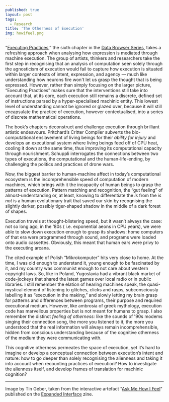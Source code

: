 ```yaml
---
published: true
layout: post
tags:
  - Research
title: 'The Otherness of Execution'
img: howifeel.png
---
```


"[Executing Practices](http://data-browser.net/db06.html),” the sixth chapter in the [Data Browser Series](http://data-browser.net/about.html), takes a refreshing approach when analysing how expression is mediated through machine execution. The group of artists, thinkers and researchers take the first step in recognising that an analysis of computation seen solely through the agnosticism of execution would fail to capture how execution is situated within larger contexts of intent, expression, and agency — much like understanding how neurons fire won't let us grasp the thought that is being expressed. However, rather than simply focusing on the larger picture, “Executing Practices” makes sure that the interventions still take into account that, at its core, each execution still remains a discrete, defined set of instructions parsed by a hyper-specialised machinic entity. This lowest level of understanding cannot be ignored or glazed over, because it will still encapsulate the practice of execution, however contextualised, into a series of discrete mathematical operations.

The book’s chapters deconstruct and challenge execution through brilliant artistic endeavours. Pritchard’s Critter Compiler subverts the bio-computational enslavement of living beings for their *ability for injury* and develops an executional system where living beings feed off of CPU heat, cooling it down at the same time, thus improving its computational capacity through nourishment. Schuppli interrogates the connections between two types of executions, the computational and the human-life-ending, by challenging the politics and practices of drone wars.

Now, the biggest barrier to human-machine affect in today’s computational ecosystem is the incomprehensible speed of computation of modern machines, which brings with it the incapacity of human beings to grasp the patterns of execution. Pattern matching and recognition, the “gut feeling” of almost-understanding or, at least, knowing to differentiate the *is* from the *is not* is a human evolutionary trait that saved our skin by recognising the slightly darker, possibly tiger-shaped shadow in the middle of a dark forest of shapes.

Execution travels at thought-blistering speed, but it wasn’t always the case: not so long ago, in the ‘80s ( i.e. exponential aeons in CPU years), we were able to slow down execution enough to grasp its shadows: home computers of that era were programmed through sound, and programs were loaded onto audio cassettes. Obviously, this meant that human ears were privy to the executing arcana.

The cited example of Polish “Mikrokomputer” hits very close to home. At the time, I was old enough to understand it, young enough to be fascinated by it, and my country was communist enough to not care about western copyright laws. So, like in Poland, Yugoslavia had a vibrant black market of code-jockeys that shared the latest games over local radio or in public libraries. I still remember the elation of hearing machines speak, the quasi-mystical element of listening to glitches, clicks and rasps, subconsciously labelling it as “execution in the making,” and slowly letting my brain grasp for patterns and differences between programs, their purpose and required executional medium. However, like ambrosia of greek mythology, execution code has marvellous properties but is not meant for humans to grasp. I also remember the distinct *feeling of otherness:* like the sounds of '90s modems singing their connection song, the more you listened to it, the more you understood that the real information will always remain incomprehensible, hidden from conscious understanding because of the cognitive otherness of the medium they were communicating with.

This cognitive otherness permeates the space of execution, yet it’s hard to imagine or develop a conceptual connection between execution’s intent and nature: how to go deeper than solely recognising the alienness and taking it into account when recounting practices of execution? How to investigate the alienness itself, and develop frames of translation for machinic cognition?

---


Image by Tin Geber, taken from the interactive artefact "[Ask Me How I Feel](https://expandedinterface.github.io/artifacts/askMeHowIFeel/)" published on the [Expanded Interface](https://expandedinterface.github.io/user-manual/) zine.
